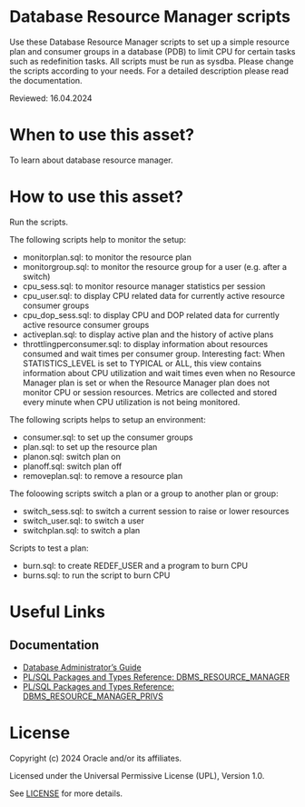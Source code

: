 # Database Resource Manager scripts

Use these Database Resource Manager scripts to set up a simple resource plan and consumer groups in a database (PDB) to limit CPU for certain tasks such as redefinition tasks. All scripts must be run as sysdba. Please change the scripts according to your needs. For a detailed description please read the documentation.

Reviewed: 16.04.2024

# When to use this asset?

To learn about database resource manager. 

# How to use this asset?

Run the scripts.

The following scripts help to monitor the setup:
- monitorplan.sql: to monitor the resource plan
- monitorgroup.sql: to monitor the resource group for a user (e.g. after a switch)
- cpu_sess.sql: to monitor resource manager statistics per session
- cpu_user.sql: to display CPU related data for currently active resource consumer groups
- cpu_dop_sess.sql: to display CPU and DOP related data for currently active resource consumer groups
- activeplan.sql: to display active plan and the history of active plans
- throttlingperconsumer.sql: to display information about resources consumed and wait times per consumer group.
Interesting fact: When STATISTICS_LEVEL is set to TYPICAL or ALL, this view contains information about CPU utilization and wait times even when no Resource Manager plan is set or when the Resource Manager plan does not monitor CPU or session resources. Metrics are collected and stored every minute when CPU utilization is not being monitored.

The following scripts helps to setup an environment:
- consumer.sql: to set up the consumer groups
- plan.sql: to set up the resource plan
- planon.sql: switch plan on
- planoff.sql: switch plan off
- removeplan.sql: to remove a resource plan

The foloowing scripts switch a plan or a group to another plan or group:
- switch_sess.sql: to switch a current session to raise or lower resources
- switch_user.sql: to switch a user
- switchplan.sql: to switch a plan

Scripts to test a plan:
- burn.sql: to create REDEF_USER and a program to burn CPU
- burns.sql: to run the script to burn CPU

# Useful Links

## Documentation

- [Database Administrator’s Guide](https://docs.oracle.com/en/database/oracle/oracle-database/19/admin/managing-resources-with-oracle-database-resource-manager.html#GUID-2BEF5482-CF97-4A85-BD90-9195E41E74EF)
- [PL/SQL Packages and Types Reference: DBMS_RESOURCE_MANAGER](https://docs.oracle.com/en/database/oracle/oracle-database/19/arpls/DBMS_RESOURCE_MANAGER.html#GUID-F3B685CB-5F15-4DFB-90FD-6FBBA9B6F6DB)
- [PL/SQL Packages and Types Reference: DBMS_RESOURCE_MANAGER_PRIVS](https://docs.oracle.com/en/database/oracle/oracle-database/19/arpls/DBMS_RESOURCE_MANAGER_PRIVS.html#GUID-B8B082C6-DF53-466B-9B11-1CAFCC3F0509)

# License

Copyright (c) 2024 Oracle and/or its affiliates.

Licensed under the Universal Permissive License (UPL), Version 1.0.

See [LICENSE](https://github.com/oracle-devrel/technology-engineering/blob/main/LICENSE) for more details.
